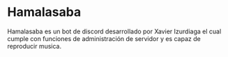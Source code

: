 # Hamalasaba

Hamalasaba es un bot de discord desarrollado por Xavier Izurdiaga el cual cumple con funciones de administración de servidor y es capaz de reproducir musica.
